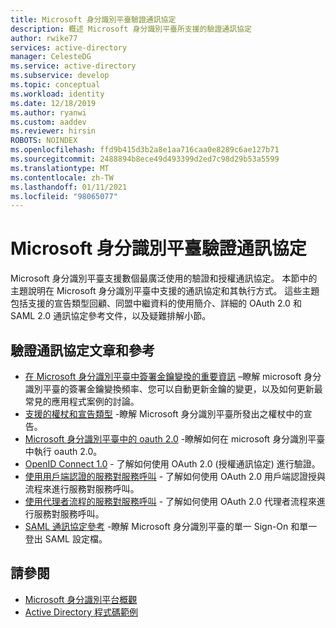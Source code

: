 ```yaml
---
title: Microsoft 身分識別平臺驗證通訊協定
description: 概述 Microsoft 身分識別平臺所支援的驗證通訊協定
author: rwike77
services: active-directory
manager: CelesteDG
ms.service: active-directory
ms.subservice: develop
ms.topic: conceptual
ms.workload: identity
ms.date: 12/18/2019
ms.author: ryanwi
ms.custom: aaddev
ms.reviewer: hirsin
ROBOTS: NOINDEX
ms.openlocfilehash: ffd9b415d3b2a8e1aa716caa0e8289c6ae127b71
ms.sourcegitcommit: 2488894b8ece49d493399d2ed7c98d29b53a5599
ms.translationtype: MT
ms.contentlocale: zh-TW
ms.lasthandoff: 01/11/2021
ms.locfileid: "98065077"
---
```

# <a name="microsoft-identity-platform-authentication-protocols"></a>Microsoft 身分識別平臺驗證通訊協定

Microsoft 身分識別平臺支援數個最廣泛使用的驗證和授權通訊協定。 本節中的主題說明在 Microsoft 身分識別平臺中支援的通訊協定和其執行方式。 這些主題包括支援的宣告類型回顧、同盟中繼資料的使用簡介、詳細的 OAuth 2.0  和 SAML 2.0 通訊協定參考文件，以及疑難排解小節。

## <a name="authentication-protocols-articles-and-reference"></a>驗證通訊協定文章和參考

* [在 Microsoft 身分識別平臺中簽署金鑰變換的重要資訊](active-directory-signing-key-rollover.md) –瞭解 microsoft 身分識別平臺的簽署金鑰變換頻率、您可以自動更新金鑰的變更，以及如何更新最常見的應用程式案例的討論。
* [支援的權杖和宣告類型](id-tokens.md) -瞭解 Microsoft 身分識別平臺所發出之權杖中的宣告。
* [Microsoft 身分識別平臺中的 oauth 2.0](v2-oauth2-auth-code-flow.md) -瞭解如何在 microsoft 身分識別平臺中執行 oauth 2.0。
* [OpenID Connect 1.0](v2-protocols-oidc.md) - 了解如何使用 OAuth 2.0 (授權通訊協定) 進行驗證。
* [使用用戶端認證的服務對服務呼叫](v2-oauth2-client-creds-grant-flow.md) - 了解如何使用 OAuth 2.0 用戶端認證授與流程來進行服務對服務呼叫。
* [使用代理者流程的服務對服務呼叫](v2-oauth2-on-behalf-of-flow.md) - 了解如何使用 OAuth 2.0 代理者流程來進行服務對服務呼叫。
* [SAML 通訊協定參考](active-directory-saml-protocol-reference.md) -瞭解 Microsoft 身分識別平臺的單一 Sign-On 和單一登出 SAML 設定檔。

## <a name="see-also"></a>請參閱

* [Microsoft 身分識別平台概觀](v2-overview.md)
* [Active Directory 程式碼範例](sample-v2-code.md)
